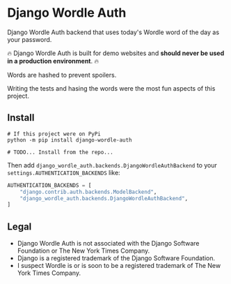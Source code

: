 # Django Wordle Auth

Django Wordle Auth backend that uses today's Wordle word of the day as your password.

:fire: Django Wordle Auth is built for demo websites and **should never be used in a production environment**. :fire: 

Words are hashed to prevent spoilers.

Writing the tests and hasing the words were the most fun aspects of this project. 

## Install

```shell
# If this project were on PyPi
python -m pip install django-wordle-auth

# TODO... Install from the repo...
```

Then add `django_wordle_auth.backends.DjangoWordleAuthBackend` to your `settings.AUTHENTICATION_BACKENDS` like:

```python
AUTHENTICATION_BACKENDS = [
    "django.contrib.auth.backends.ModelBackend",
    "django_wordle_auth.backends.DjangoWordleAuthBackend",
]
```

## Legal 

- Django Wordle Auth is not associated with the Django Software Foundation or The New York Times Company.
- Django is a registered trademark of the Django Software Foundation.
- I suspect Wordle is or is soon to be a registered trademark of The New York Times Company.
